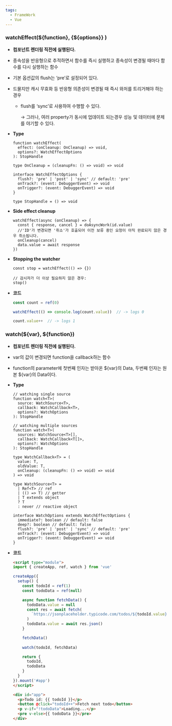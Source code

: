 ```yaml
---
tags:
  - FrameWork
  - Vue
---
```

### watchEffect(\${function}, {\${options}} )

- **컴포넌트 렌더링 직전에 실행된다.**
- 종속성을 반응형으로 추적하면서 함수를 즉시 실행하고 종속성이 변경될 때마다 함수를 다시 실행하는 함수
- 기본 옵션값의 flush는 ‘pre’로 설정되어 있다.
- 드물지만 캐시 무효화 등 반응형 의존성이 변경될 때 즉시 와처를 트리거해야 하는 경우
    - flush를 ‘sync’로 사용하여 수행할 수 있다.
        
        → 그러나, 여러 property가 동시에 업데이트 되는경우 성능 및 데이터에 문제를 야기할 수 있다.
        
- **Type**
    
    ```tsx
    function watchEffect(
      effect: (onCleanup: OnCleanup) => void,
      options?: WatchEffectOptions
    ): StopHandle
    
    type OnCleanup = (cleanupFn: () => void) => void
    
    interface WatchEffectOptions {
      flush?: 'pre' | 'post' | 'sync' // default: 'pre'
      onTrack?: (event: DebuggerEvent) => void
      onTrigger?: (event: DebuggerEvent) => void
    }
    
    type StopHandle = () => void
    ```
    
- **Side effect cleanup**
    
    ```tsx
    watchEffect(async (onCleanup) => {
      const { response, cancel } = doAsyncWork(id.value)
      //'ID'가 변경되면 '취소'가 호출되어 이전 보류 중인 요청이 아직 완료되지 않은 경우 취소됩니다.
      onCleanup(cancel)
      data.value = await response
    })
    ```
    
- **Stopping the watcher**
    
    ```tsx
    const stop = watchEffect(() => {})
    
    // 감시자가 더 이상 필요하지 않은 경우:
    stop()
    ```
    
- **코드**
    
    ```jsx
    const count = ref(0)
    
    watchEffect(() => console.log(count.value))  // -> logs 0
    
    count.value++  // -> logs 1
    ```
    

### watch(${var}, ${function})

- **컴포넌트 렌더링 직전에 실행된다.**
- var의 값이 변경되면 function을 callback하는 함수
- function의 parameter에 첫번째 인자는 받아온 ${var}의 Data, 두번째 인자는 원본 ${var}의 Data이다.
- **Type**
    
    ```tsx
    // watching single source
    function watch<T>(
      source: WatchSource<T>,
      callback: WatchCallback<T>,
      options?: WatchOptions
    ): StopHandle
    
    // watching multiple sources
    function watch<T>(
      sources: WatchSource<T>[],
      callback: WatchCallback<T[]>,
      options?: WatchOptions
    ): StopHandle
    
    type WatchCallback<T> = (
      value: T,
      oldValue: T,
      onCleanup: (cleanupFn: () => void) => void
    ) => void
    
    type WatchSource<T> =
      | Ref<T> // ref
      | (() => T) // getter
      | T extends object
      ? T
      : never // reactive object
    
    interface WatchOptions extends WatchEffectOptions {
      immediate?: boolean // default: false
      deep?: boolean // default: false
      flush?: 'pre' | 'post' | 'sync' // default: 'pre'
      onTrack?: (event: DebuggerEvent) => void
      onTrigger?: (event: DebuggerEvent) => void
    }
    ```
    
- **코드**
    
    ```html
    <script type="module">
    import { createApp, ref, watch } from 'vue'
    
    createApp({
      setup() {
        const todoId = ref(1)
        const todoData = ref(null)
    
        async function fetchData() {
          todoData.value = null
          const res = await fetch(
            `https://jsonplaceholder.typicode.com/todos/${todoId.value}`
          )
          todoData.value = await res.json()
        }
    
        fetchData()
        
        watch(todoId, fetchData)
    
        return {
          todoId,
          todoData
        }
      }
    }).mount('#app')
    </script>
    
    <div id="app">
      <p>Todo id: {{ todoId }}</p>
      <button @click="todoId++">Fetch next todo</button>
      <p v-if="!todoData">Loading...</p>
      <pre v-else>{{ todoData }}</pre>
    </div>
    ```